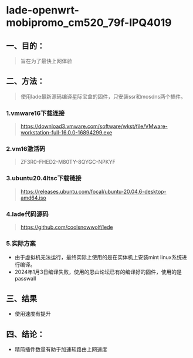 # lade-openwrt-mobipromo_cm520_79f-IPQ4019

## 一、目的：

> 旨在为了最快上网体验

## 二、方法：

> 使用lade最新源码编译星际宝盒的固件，只安装ssr和mosdns两个插件。

### 1.vmware16下载连接

> https://download3.vmware.com/software/wkst/file/VMware-workstation-full-16.0.0-16894299.exe

### 2.vm16激活码

> ZF3R0-FHED2-M80TY-8QYGC-NPKYF

### 3.ubuntu20.4ltsc下载链接

> https://releases.ubuntu.com/focal/ubuntu-20.04.6-desktop-amd64.iso

### 4.lade代码源码

> https://github.com/coolsnowwolf/lede

### 5.实际方案

* 由于虚拟机无法运行，最终实际上使用的是在实体机上安装mint linux系统进行编译。
* 2024年1月3日编译失败，使用的恩山论坛已有的编译好的固件，使用的是passwall

## 三、结果

* 使用速度有提升

## 四、结论：

* 精简插件数量有助于加速软路由上网速度
